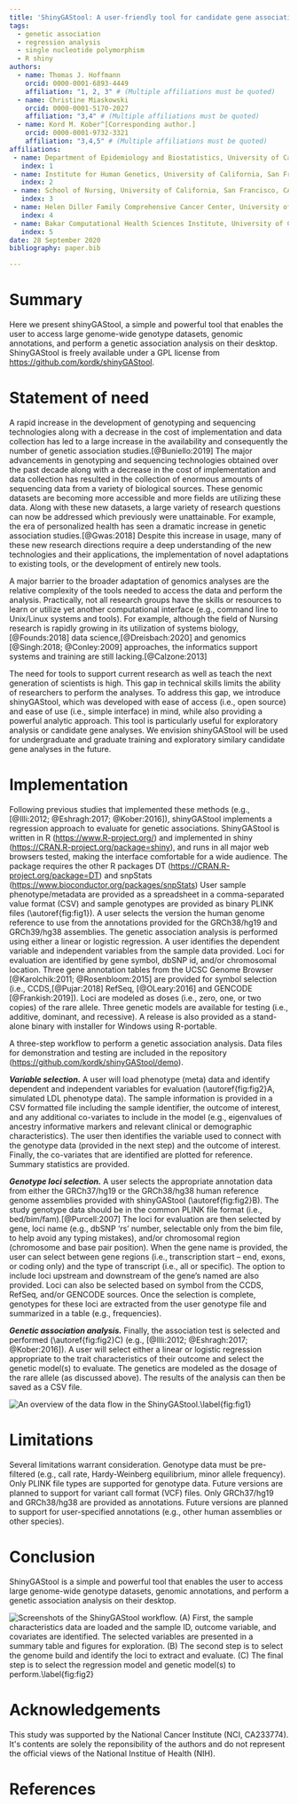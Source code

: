 ```yaml
---
title: 'ShinyGAStool: A user-friendly tool for candidate gene association studies '
tags:
  - genetic association
  - regression analysis
  - single nucleotide polymorphism
  - R shiny
authors:
  - name: Thomas J. Hoffmann
    orcid: 0000-0001-6893-4449
    affiliation: "1, 2, 3" # (Multiple affiliations must be quoted)
  - name: Christine Miaskowski
    orcid: 0000-0001-5170-2027
    affiliation: "3,4" # (Multiple affiliations must be quoted)
  - name: Kord M. Kober^[Corresponding author.]
    orcid: 0000-0001-9732-3321
    affiliation: "3,4,5" # (Multiple affiliations must be quoted)
affiliations:
 - name: Department of Epidemiology and Biostatistics, University of California, San Francisco, CA
   index: 1
 - name: Institute for Human Genetics, University of California, San Francisco, CA
   index: 2
 - name: School of Nursing, University of California, San Francisco, CA
   index: 3
 - name: Helen Diller Family Comprehensive Cancer Center, University of California, San Francisco, CA
   index: 4
 - name: Bakar Computational Health Sciences Institute, University of California, San Francisco, CA 
   index: 5
date: 28 September 2020
bibliography: paper.bib

---
```


# Summary

Here we present shinyGAStool, a simple and powerful tool that enables the user to access large genome-wide genotype datasets, genomic annotations, and perform a genetic association analysis on their desktop. ShinyGAStool is freely available under a GPL license from https://github.com/kordk/shinyGAStool.

# Statement of need 

A rapid increase in the development of genotyping and sequencing technologies along with a decrease in the cost of implementation and data collection has led to a large increase in the availability and consequently the number of genetic association studies.[@Buniello:2019] The major advancements in genotyping and sequencing technologies obtained over the past decade along with a decrease in the cost of implementation and data collection has resulted in the collection of enormous amounts of sequencing data from a variety of biological sources. These genomic datasets are becoming more accessible and more fields are utilizing these data. Along with these new datasets, a large variety of research questions can now be addressed which previously were unattainable. For example, the era of personalized health has seen a dramatic increase in genetic association studies.[@Gwas:2018] Despite this increase in usage, many of these new research directions require a deep understanding of the new technologies and their applications, the implementation of novel adaptations to existing tools, or the development of entirely new tools. 

A major barrier to the broader adaptation of genomics analyses are the relative complexity of the tools needed to access the data and perform the analysis. Practically, not all research groups have the skills or resources to learn or utilize yet another computational interface (e.g., command line to Unix/Linux systems and tools). For example, although the field of Nursing research is rapidly growing in its utilization of systems biology,[@Founds:2018] data science,[@Dreisbach:2020] and genomics [@Singh:2018; @Conley:2009] approaches, the informatics support systems and training are still lacking.[@Calzone:2013]

The need for tools to support current research as well as teach the next generation of scientists is high. This gap in technical skills limits the ability of researchers to perform the analyses. To address this gap, we introduce shinyGAStool, which was developed with ease of access (i.e., open source) and ease of use (i.e., simple interface) in mind, while also providing a powerful analytic approach. This tool is particularly useful for exploratory analysis or candidate gene analyses. We envision shinyGAStool will be used for undergraduate and graduate training and exploratory similary candidate gene analyses in the future. 

# Implementation

Following previous studies that implemented these methods (e.g., [@Illi:2012; @Eshragh:2017; @Kober:2016]), shinyGAStool implements a regression approach to evaluate for genetic associations. ShinyGAStool is written in R (https://www.R-project.org/) and implemented in shiny (https://CRAN.R-project.org/package=shiny), and runs in all major web browsers tested, making the interface comfortable for a wide audience. The package requires the other R packages DT (https://CRAN.R-project.org/package=DT) and snpStats (https://www.bioconductor.org/packages/snpStats) User sample phenotype/metadata are provided as a spreadsheet in a comma-separated value format (CSV) and sample genotypes are provided as binary PLINK files (\autoref{fig:fig1}). A user selects the version the human genome reference to use from the annotations provided for the GRCh38/hg19 and GRCh39/hg38 assemblies. The genetic association analysis is performed using either a linear or logistic regression. A user identifies the dependent variable and independent variables from the sample data provided. Loci for evaluation are identified by gene symbol, dbSNP id, and/or chromosomal location. Three gene annotation tables from the UCSC Genome Browser [@Karolchik:2011; @Rosenbloom:2015] are provided for symbol selection (i.e., CCDS,[@Pujar:2018] RefSeq, [@OLeary:2016] and GENCODE [@Frankish:2019]). Loci are modeled as doses (i.e., zero, one, or two copies) of the rare allele. Three genetic models are available for testing (i.e., additive, dominant, and recessive). A release is also provided as a stand-alone binary with installer for Windows using R-portable. 

A three-step workflow to perform a genetic association analysis. Data files for demonstration and testing are included in the repository (https://github.com/kordk/shinyGAStool/demo).

_**Variable selection.**_ A user will load phenotype (meta) data and identify dependent and independent variables for evaluation (\autoref{fig:fig2}A, simulated LDL phenotype data). The sample information is provided in a CSV formatted file including the sample identifier, the outcome of interest, and any additional co-variates to include in the model (e.g., eigenvalues of ancestry informative markers and relevant clinical or demographic characteristics). The user then identifies the variable used to connect with the genotype data (provided in the next step) and the outcome of interest. Finally, the co-variates that are identified are plotted for reference. Summary statistics are provided.

_**Genotype loci selection.**_ A user selects the appropriate annotation data from either the GRCh37/hg19 or the GRCh38/hg38 human reference genome assemblies provided with shinyGAStool (\autoref{fig:fig2}B). The study genotype data should be in the common PLINK file format (i.e., bed/bim/fam).[@Purcell:2007] The loci for evaluation are then selected by gene, loci name (e.g., dbSNP ‘rs’ number, selectable only from the bim file, to help avoid any typing mistakes), and/or chromosomal region (chromosome and base pair position). When the gene name is provided, the user can select between gene regions (i.e., transcription start – end, exons, or coding only) and the type of transcript (i.e., all or specific). The option to include loci upstream and downstream of the gene’s named are also provided. Loci can also be selected based on symbol from the CCDS, RefSeq, and/or GENCODE sources. Once the selection is complete, genotypes for these loci are extracted from the user genotype file and summarized in a table (e.g., frequencies). 

_**Genetic association analysis.**_ Finally, the association test is selected and performed (\autoref{fig:fig2}C) (e.g., [@Illi:2012; @Eshragh:2017; @Kober:2016]). A user will select either a linear or logistic regression appropriate to the trait characteristics of their outcome and select the genetic model(s) to evaluate. The genetics are modeled as the dosage of the rare allele (as discussed above). The results of the analysis can then be saved as a CSV file.

![An overview of the data flow in the ShinyGAStool.\label{fig:fig1}](fig1.png)

# Limitations

Several limitations warrant consideration. Genotype data must be pre-filtered (e.g., call rate, Hardy-Weinberg equilibrium, minor allele frequency). Only PLINK file types are supported for genotype data. Future versions are planned to support for variant call format (VCF) files. Only GRCh37/hg19 and GRCh38/hg38 are provided as annotations. Future versions are planned to support for user-specified annotations (e.g., other human assemblies or other species).

# Conclusion
ShinyGAStool is a simple and powerful tool that enables the user to access large genome-wide genotype datasets, genomic annotations, and perform a genetic association analysis on their desktop.

![Screenshots of the ShinyGAStool workflow. (A) First, the sample characteristics data are loaded and the sample ID, outcome variable, and covariates are identified. The selected variables are presented in a summary table and figures for exploration. (B) The second step is to select the genome build and identify the loci to extract and evaluate. (C) The final step is to select the regression model and genetic model(s) to perform.\label{fig:fig2}](fig2.png)

# Acknowledgements

This study was supported by the National Cancer Institute (NCI, CA233774). It's contents are solely the reponsibility of the authors and do not represent the official views of the National Institue of Health (NIH).



# References
